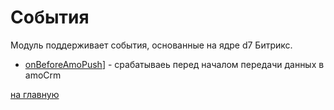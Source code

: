 # События
Модуль поддерживает события, основанные на ядре d7 Битрикс.

* [onBeforeAmoPush](./events/onbeforeamopush.md)] - срабатываеь перед началом передачи данных в amoCrm
    
[на главную](./README.MD)    